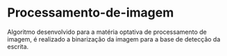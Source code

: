 # Processamento-de-imagem

Algoritmo desenvolvido para a matéria optativa de processamento de imagem,
é realizado a binarização da imagem para a base de detecção da escrita.
